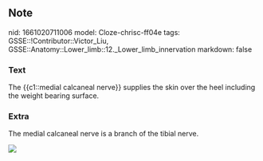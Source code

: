 ## Note
nid: 1661020711006
model: Cloze-chrisc-ff04e
tags: GSSE::!Contributor::Victor_Liu, GSSE::Anatomy::Lower_limb::12._Lower_limb_innervation
markdown: false

### Text
The {{c1::medial calcaneal nerve}} supplies the skin over the heel including the weight bearing surface.

### Extra
The medial calcaneal nerve is a branch of the tibial nerve.
<div><img src=
"paste-7c71e031f7e69a52b4fec6208456732a9c1fa99d.jpg"></div>
